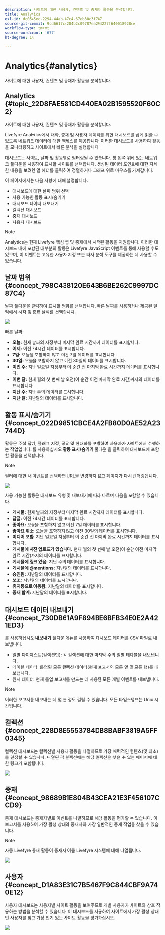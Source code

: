 ```yaml
---
description: 사이트에 대한 사용자, 컨텐츠 및 중재자 활동을 분석합니다.
title: Analytics
exl-id: dc0545ec-2294-44ab-87c4-67eb30c3f787
source-git-commit: 9cd6617c4204b2c09787ea294227f640018928ce
workflow-type: tm+mt
source-wordcount: '677'
ht-degree: 1%

---
```


# Analytics{#analytics}

사이트에 대한 사용자, 컨텐츠 및 중재자 활동을 분석합니다.

## Analytics {#topic_22D8FAE581CD440EA02B1595520F60C2}

사이트에 대한 사용자, 컨텐츠 및 중재자 활동을 분석합니다.

Livefyre Analytics에서 대화, 중재 및 사용자 데이터를 위한 대시보드를 쉽게 읽을 수 있도록 네트워크 데이터에 대한 액세스를 제공합니다. 이러한 대시보드를 사용하여 활동을 모니터링하고 사이트에서 빠른 분석을 실행합니다.

대시보드는 사이트, 날짜 및 활동별로 필터링될 수 있습니다. 창 왼쪽 위에 있는 네트워크 풀다운을 사용하여 표시할 사이트를 선택합니다. 생성된 데이터 포인트에 대한 자세한 내용을 보려면 열 헤더를 클릭하여 정렬하거나 그래프 위로 마우스를 가져갑니다.

이 페이지에서는 다음 사항에 대해 설명합니다.

* 대시보드에 대한 날짜 범위 선택
* 사용 가능한 활동 표시/숨기기
* 대시보드 데이터 내보내기
* 컬렉션 대시보드
* 중재 대시보드
* 사용자 대시보드

>[!NOTE]
>
>Analytics는 현재 Livefyre 핵심 앱 및 중재에서 시작된 활동을 지원합니다. 이러한 대시보드 내에 포함된 대부분의 활동은 Livefyre JavaScript 이벤트를 통해 사용할 수도 있으며, 이 이벤트는 고유한 사용자 지정 또는 타사 분석 도구를 제공하는 데 사용할 수 있습니다.

## 날짜 범위 {#concept_798C438120E643B6BE262C9997DC87C4}

날짜 풀다운을 클릭하여 표시할 범위를 선택합니다. 빠른 날짜를 사용하거나 제공된 달력에서 시작 및 종료 날짜를 선택합니다.

![](assets/analytics-date-range.png)

빠른 날짜:

* **오늘:** 현재 날짜의 자정부터 마지막 완료 시간까지 데이터를 표시합니다.
* **어제:** 이전 24시간 데이터를 표시합니다.
* **7일:** 오늘을 포함하지 않고 이전 7일 데이터를 표시합니다.
* **30일:** 오늘을 포함하지 않고 이전 30일의 데이터를 표시합니다.
* **이번 주:** 지난 일요일 자정부터 이 순간 전 마지막 완료 시간까지 데이터를 표시합니다.
* **이번 달:** 현재 월의 첫 번째 날 오전(이 순간 이전 마지막 완료 시간)까지의 데이터를 표시합니다.
* **지난 주:** 지난 주의 데이터를 표시합니다.
* **지난 달:** 지난달의 데이터를 표시합니다.

## 활동 표시/숨기기 {#concept_022D9851CBCE4A2FB80D0AE52A23744D}

활동은 주석 달기, 플래그 지정, 공유 및 현대화를 포함하여 사용자가 사이트에서 수행하는 작업입니다. 를 사용하십시오 **활동 표시/숨기기** 풀다운 을 클릭하여 대시보드에 포함할 활동을 선택합니다.

>[!NOTE]
>
>필터에 대한 새 이벤트를 선택하면 URL을 변경하지 않고 페이지가 다시 렌더링됩니다.

![](assets/analytics-show-hide-activities.png)

사용 가능한 활동은 대시보드 유형 및 내보내기에 따라 다르며 다음을 포함할 수 있습니다.

* **게시물:** 현재 날짜의 자정부터 마지막 완료 시간까지 데이터를 표시합니다.
* **답글:** 이전 24시간 데이터를 표시합니다.
* **좋아요:** 오늘을 포함하지 않고 이전 7일 데이터를 표시합니다.
* **좋아요 취소:** 오늘을 포함하지 않고 이전 30일의 데이터를 표시합니다.
* **미디어 포함:** 지난 일요일 자정부터 이 순간 전 마지막 완료 시간까지 데이터를 표시합니다.
* **게시물에 사진 업로드가 있습니다.** 현재 월의 첫 번째 날 오전(이 순간 이전 마지막 완료 시간)까지의 데이터를 표시합니다.
* **게시물에 링크 있음:** 지난 주의 데이터를 표시합니다.
* **게시물에 @mentions:** 지난달의 데이터를 표시합니다.
* **승인됨:** 지난달의 데이터를 표시합니다.
* **보조:** 지난달의 데이터를 표시합니다.
* **휴지통으로 이동됨:** 지난달의 데이터를 표시합니다.
* **중재 합계:** 지난달의 데이터를 표시합니다.

## 대시보드 데이터 내보내기 {#concept_730DB61A9F894BE6BFB34E0E2A421ED3}

를 사용하십시오 **내보내기** 풀다운 메뉴를 사용하여 대시보드 데이터를 CSV 파일로 내보냅니다.

* 일별 다이제스트(컬렉션만): 각 컬렉션에 대한 마지막 주의 일별 테이블을 내보냅니다.
* 테이블 데이터: 롤업된 모든 컬렉션 데이터(현재 보고서의 모든 열 및 모든 행)를 내보냅니다.
* 원시 데이터: 현재 롤업 보고서를 만드는 데 사용된 모든 개별 이벤트를 내보냅니다.

>[!NOTE]
>
>이러한 보고서를 내보내는 데 몇 분 정도 걸릴 수 있습니다. 모든 타임스탬프는 Unix 시간입니다.

## 컬렉션 {#concept_228D8E5553784DB8BABF3819A5FF0345}

컬렉션 대시보드는 컬렉션별 사용자 활동을 나열하므로 가장 매력적인 컨텐츠(및 최소)를 결정할 수 있습니다. 나열된 각 컬렉션에는 해당 컬렉션을 찾을 수 있는 페이지에 대한 링크가 포함됩니다.

![](assets/analytics-collections.png)

## 중재 {#concept_98689B1E804B43CEA21E3F456107CCD9}

중재 대시보드는 중재자별로 이벤트를 나열하므로 해당 활동을 평가할 수 있습니다. 이 보고서를 사용하여 가장 활성 상태의 중재자와 가장 일반적인 중재 작업을 찾을 수 있습니다.

>[!NOTE]
>
>자동 Livefyre 중재 활동이 중재자 이름 Livefyre 시스템에 대해 나열됩니다.

![](assets/analytics-moderation.png)

## 사용자 {#concept_D1A83E31C7B5467F9C844CBF9A740E12}

사용자 대시보드는 사용자별 사이트 활동을 보여주므로 개별 사용자가 사이트와 상호 작용하는 방법을 분석할 수 있습니다. 이 대시보드를 사용하여 사이트에서 가장 활성 상태인 사용자를 찾고 가장 인기 있는 사이트 활동을 평가하십시오.

![](assets/analytics-users.png)
